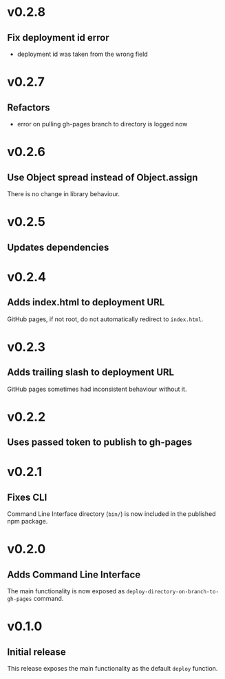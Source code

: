 # v0.2.8
## Fix deployment id error

- deployment id was taken from the wrong field

# v0.2.7
## Refactors

- error on pulling gh-pages branch to directory is logged now

# v0.2.6
## Use Object spread instead of Object.assign

There is no change in library behaviour.

# v0.2.5
## Updates dependencies

# v0.2.4
## Adds index.html to deployment URL

GitHub pages, if not root, do not automatically redirect to `index.html`.

# v0.2.3
## Adds trailing slash to deployment URL

GitHub pages sometimes had inconsistent behaviour without it.

# v0.2.2
## Uses passed token to publish to gh-pages

# v0.2.1
## Fixes CLI

Command Line Interface directory (`bin/`) is now included in the published npm package.

# v0.2.0
## Adds Command Line Interface

The main functionality is now exposed as `deploy-directory-on-branch-to-gh-pages` command.

# v0.1.0
## Initial release

This release exposes the main functionality as the default `deploy` function.
